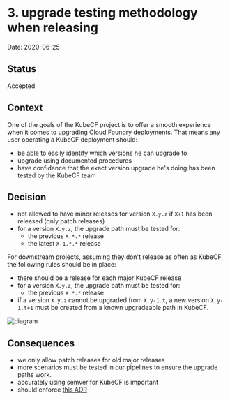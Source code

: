 # 3. upgrade testing methodology when releasing

Date: 2020-06-25

## Status

Accepted

## Context

One of the goals of the KubeCF project is to offer a smooth experience when it comes to upgrading Cloud Foundry deployments.
That means any user operating a KubeCF deployment should:

- be able to easily identify which versions he can upgrade to
- upgrade using documented procedures
- have confidence that the exact version upgrade he's doing has been tested by the KubeCF team 

## Decision

- not allowed to have minor releases for version `X.y.z` if `X+1` has been released (only patch releases)
- for a version `X.y.z`, the upgrade path must be tested for:
  - the previous `X.*.*` release
  - the latest `X-1.*.*` release

For downstream projects, assuming they don't release as often as KubeCF, the following rules should be in place:

- there should be a release for each major KubeCF release
- for a version `X.y.z`, the upgrade path must be tested for:
  - the previous `X.*.*` release
- if a version `X.y.z` cannot be upgraded from `X.y-1.t`, a new version `X.y-1.t+1` must be created from a known upgradeable path in KubeCF.

![diagram](https://docs.google.com/drawings/d/e/2PACX-1vSK_9XqNiLbpzrQGnJ9BISSQq8DKTeE3yDjszyJfC7BdPuABO0QbAMMZruEoMnTFwhhtzCEGeXowqmh/pub?w=1037&h=918)

## Consequences

- we only allow patch releases for old major releases
- more scenarios must be tested in our pipelines to ensure the upgrade paths work.
- accurately using semver for KubeCF is important
- should enforce [this ADR](https://github.com/cloudfoundry-incubator/kubecf/blob/master/doc/architecture/decisions/0002-git-commit-messages.md)
